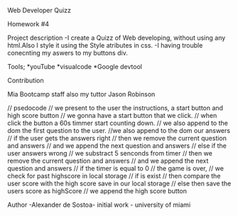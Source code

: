 
Web Developer Quizz

Homework #4

Project description
-I create a Quizz of Web developing, without using any html.Also I style it using the Style atributes in css.
-I having trouble conecnting my aswers to my buttons div.

Tools;
*youTube
*visualcode
*Google devtool

Contribution

Mia Bootcamp staff
also my tuttor Jason Robinson

// psedocode
// we present to the user the instructions, a start button and high score button
// we gonna have a start button that we click.
// when click the button a 60s timmer start counting down.
// we also append to the dom the first question to the user. 
//we also append to the dom our answers
// if the user gets the answers right
//      then we remove the current question and answers
//      and we append the next question and answers
// else if the user answers wrong 
//      we substract 5 senconds from timer
//      then we remove the current question and answers
//      and we append the next question and answers
// if the timer is equal to 0
//      the game is over,
//      we check for past highscore in local storage
//      if is exist 
//              then compare the user score with the high score save in our local storage
//      else then save the users score as highScore
//      we append the high score button

Author
-Alexander de Sostoa- initial work - university of miami
